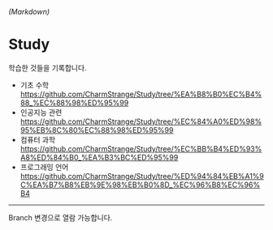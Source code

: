 *(Markdown)*

# Study
학습한 것들을 기록합니다.

- 기초 수학 <https://github.com/CharmStrange/Study/tree/%EA%B8%B0%EC%B4%88_%EC%88%98%ED%95%99>
- 인공지능 관련 <https://github.com/CharmStrange/Study/tree/%EC%84%A0%ED%98%95%EB%8C%80%EC%88%98%ED%95%99>
- 컴퓨터 과학 <https://github.com/CharmStrange/Study/tree/%EC%BB%B4%ED%93%A8%ED%84%B0_%EA%B3%BC%ED%95%99>
- 프로그래밍 언어 <https://github.com/CharmStrange/Study/tree/%ED%94%84%EB%A1%9C%EA%B7%B8%EB%9E%98%EB%B0%8D_%EC%96%B8%EC%96%B4>
- - -
Branch 변경으로 열람 가능합니다.
